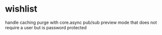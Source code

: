 # wishlist

handle caching purge with core.async pub/sub
preview mode that does not require a user but is password protected
